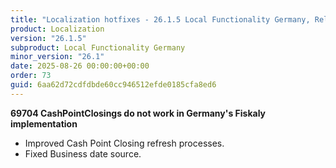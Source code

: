 ```yaml
---
title: "Localization hotfixes - 26.1.5 Local Functionality Germany, Release date August 26, 2025 - Hotfixes"
product: Localization
version: "26.1.5"
subproduct: Local Functionality Germany
minor_version: "26.1"
date: 2025-08-26 00:00:00+00:00
order: 73
guid: 6aa62d72cdfdbde60cc946512efde0185cfa8ed6
---
```


<strong>69704 CashPointClosings do not work in Germany's Fiskaly implementation</strong>
<ul><li>Improved Cash Point Closing refresh processes.</li>
<li>Fixed Business date source.</li></ul>
